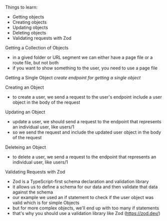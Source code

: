 Things to learn:

- Getting objects
- Creating objects
- Updating objects
- Deleting objects
- Validating requests with Zod

Getting a Collection of Objects

- in a gived folder or URL segment we can either have a page file or a route file, but not both
- if you want to show something to the user, you need to use a page file

Getting a Single Object
_create endpoint for getting a single object_

Creating an Object

- to create a user, we send a request to the user's endpoint include a user object in the body of the request

Updating an Object

- update a user, we should send a request to the endpoint that represents an individual user, like users/1
- so we send the request and include the updated user object in the body of the request

Deleteing an Object

- to delete a user, we send a request to the endpoint that represents an individual user, like users/1

Validating Requests with Zod

- Zod is a TypeScript-first schema declaration and validation library
- it allows us to define a schema for our data and then validate that data against the schema
- our example we used an if statement to check if the user object was valid which is for simple Objects
- but for more complex objects, we'll end up with too many if statements
- that's why you should use a validation library like Zod (https://zod.dev/)
